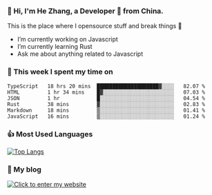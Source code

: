 ### 👋 Hi, I'm He Zhang, a Developer 🚀 from China.

This is the place where I opensource stuff and break things :rofl:

- I’m currently working on Javascript
- I’m currently learning Rust
- Ask me about anything related to Javascript

### 💪 This week I spent my time on 
<!--START_SECTION:waka-->

```text
TypeScript   18 hrs 20 mins  ████████████████████▓░░░░   82.07 %
HTML         1 hr 34 mins    █▓░░░░░░░░░░░░░░░░░░░░░░░   07.03 %
JSON         1 hr            █░░░░░░░░░░░░░░░░░░░░░░░░   04.54 %
Rust         38 mins         ▓░░░░░░░░░░░░░░░░░░░░░░░░   02.83 %
Markdown     18 mins         ▒░░░░░░░░░░░░░░░░░░░░░░░░   01.41 %
JavaScript   16 mins         ▒░░░░░░░░░░░░░░░░░░░░░░░░   01.24 %
```

<!--END_SECTION:waka-->

### 👍 Most Used Languages
[![Top Langs](https://github-readme-stats.vercel.app/api/top-langs/?username=zhanghecool&layout=compact)](https://zhanghe.cool)

### 🌈 My blog 
[![Click to enter my website](https://cdn.jsdelivr.net/gh/zhanghecool/assets/images/gif/zhanghecools.gif)](https://zhanghe.cool)
